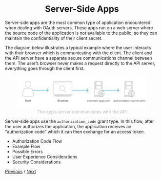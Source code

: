 <h1 align="center">Server-Side Apps</h1>

Server-side apps are the most common type of application encountered when dealing with OAuth servers. These apps run on a web server where the source code of the application is not available to the public, so they can maintain the confidentiality of their client secret.

The diagram below illustrates a typical example where the user interacts with their browser which is communicating with the client. The client and the API server have a separate secure communications channel between them. The user’s browser never makes a request directly to the API server, everything goes through the client first.

<p align="center"  style="width:100%">
    <figure align="center">
        <img src="./image1.png" alt="">
        <figcaption style="font-size:14px;color:#bbb">The app’s server communicates with the API</figcaption>
    </figure>
</p>

Server-side apps use the `authorization_code` grant type. In this flow, after the user authorizes the application, the application receives an “authorization code” which it can then exchange for an access token.

- Authorization Code Flow
- Example Flow
- Possible Errors
- User Experience Considerations
- Security Considerations

[Previous](https: "Previous")
/
[Next](https: "Next")

